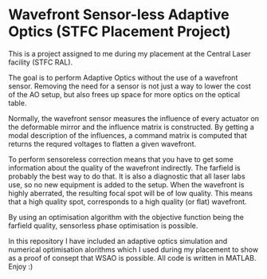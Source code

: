 # Wavefront Sensor-less Adaptive Optics (STFC Placement Project)
This is a project assigned to me during my placement at the Central Laser facility (STFC RAL).

The goal is to perform Adaptive Optics without the use of a wavefront sensor. Removing the need for a sensor is not just
a way to lower the cost of the AO setup, but also frees up space for more optics on the optical table.

Normally, the wavefront sensor measures the influence of every actuator on the deformable mirror and the influence matrix is constructed.
By getting a modal description of the influences, a command matrix is computed that returns the requred voltages to flatten a given
wavefront.

To perform sensoreless correction means that you have to get some information about the quality of the wavefront indirectly. The farfield
is probably the best way to do that. It is also a diagnostic that all laser labs use, so no new equipment is added to the setup.
When the wavefront is highly aberrated, the resulting focal spot will be of low quality. This means that a high quality spot, corresponds
to a high quality (or flat) wavefront.

By using an optimisation algorithm with the objective function being the farfield quality, sensorless phase optimisation is possible.

In this repository I have included an adaptive optics simulation and numerical optimisation alorithms which I used during my placement to
show as a proof of consept that WSAO is possible. All code is written in MATLAB. Enjoy :)
